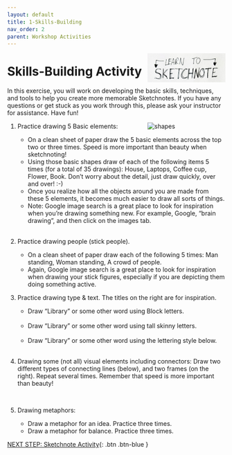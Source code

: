 ```yaml
---
layout: default
title: 1-Skills-Building
nav_order: 2
parent: Workshop Activities
---
```


<img src="images/act-1/logo.png" alt="" style="float:right;width:180px;">

# Skills-Building Activity

In this exercise, you will work on developing the basic skills, techniques, and tools to help you create more memorable Sketchnotes. If you have any questions or get stuck as you work through this, please ask your instructor for assistance.  Have fun!

<img src="images/act-1/shapes" alt="shapes" style="float:right;width:180px;">

1.  Practice drawing 5 Basic elements:
    -   On a clean sheet of paper draw the 5 basic elements across the top two or three times. Speed is more important than beauty when sketchnoting!
    
    <img src="images/act-1/" alt="" style="float:right;width:180px;">
    
    -   Using those basic shapes draw of each of the following items 5 times (for a total of 35 drawings): House, Laptops, Coffee cup, Flower, Book. Don’t worry about the detail, just draw quickly, over and over! :-)
    -   Once you realize how all the objects around you are made from these 5 elements, it becomes much easier to draw all sorts of things.
    
    <img src="images/act-1/" alt="" style="float:right;width:180px;">
    
    -   Note: Google image search is a great place to look for inspiration when you’re drawing something new. For example, Google, “brain drawing”, and then click on the images tab.
    
    <img src="images/act-1/" alt="" style="width:180px;">
    
    <img src="images/act-1/" alt="" style="width:180px;">
    
    <img src="images/act-1/" alt="" style="float:right;width:180px;">
    
    <img src="images/act-1/" alt="" style="float:right;width:180px;">
    
2.  Practice drawing people (stick people).
    -   On a clean sheet of paper draw each of the following 5 times: Man standing, Woman standing, A crowd of people.
    -   Again, Google image search is a great place to look for inspiration when drawing your stick figures, especially if you are depicting them doing something active.
3.  Practice drawing type & text. The titles on the right are for inspiration.
    
    <img src="images/act-1/" alt="" style="float:right;width:180px;">
    
    -   Draw “Library” or some other word using Block letters.
    
    <img src="images/act-1/" alt="" style="width:180px;">
    
    -   Draw “Library” or some other word using tall skinny letters.

    <img src="images/act-1/" alt="" style="width:180px;">

    -   Draw “Library” or some other word using the lettering style below.

    <img src="images/act-1/" alt="" style="width:180px;">
    
    <img src="images/act-1/" alt="" style="float:right;width:180px;">

4.  Drawing some (not all) visual elements including connectors: Draw two different types of connecting lines (below), and two frames (on the right). Repeat several times. Remember that speed is more important than beauty!

    <img src="images/act-1/" alt="" style="width:180px;">

5.  Drawing metaphors:
    
    <img src="images/act-1/" alt="" style="float:right;width:180px;">
    
    -   Draw a metaphor for an idea. Practice three times.
    -   Draw a metaphor for balance. Practice three times.

[NEXT STEP: Sketchnote Activity](act-2.html){: .btn .btn-blue }
